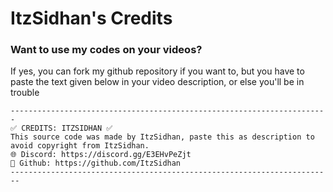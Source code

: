 # ItzSidhan's Credits
### Want to use my codes on your videos?
If yes, you can fork my github repository if you want to, but you have to paste the text given below in your video description, or else you'll be in trouble
```
-----------------------------------------------------------------------
✅ CREDITS: ITZSIDHAN ✅
This source code was made by ItzSidhan, paste this as description to avoid copyright from ItzSidhan.
🌐 Discord: https://discord.gg/E3EHvPeZjt
📁 Github: https://github.com/ItzSidhan
------------------------------------------------------------------------
```
